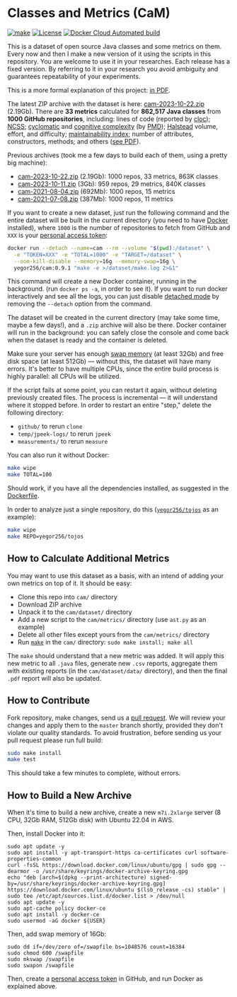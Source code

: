 # Classes and Metrics (CaM)

[![make](https://github.com/yegor256/cam/actions/workflows/make.yml/badge.svg?branch=master)](https://github.com/yegor256/cam/actions/workflows/make.yml)
[![License](https://img.shields.io/badge/license-MIT-green.svg)](https://github.com/yegor256/ctors-vs-size/blob/master/LICENSE.txt)
[![Docker Cloud Automated build](https://img.shields.io/docker/cloud/automated/yegor256/cam)](https://hub.docker.com/r/yegor256/cam)

This is a dataset of open source Java classes and some metrics on them.
Every now and then I make a new version of it using the scripts
in this repository. You are welcome to use it in your researches.
Each release has a fixed version. By referring to it in your research
you avoid ambiguity and guarantees repeatability of your experiments.

This is a more formal explanation of this project: 
[in PDF](https://github.com/yegor256/cam/blob/gh-pages/paper.pdf).

The latest ZIP archive with the dataset is here:
[cam-2023-10-22.zip](http://cam.yegor256.com/cam-2023-10-22.zip) 
(2.19Gb).
There are **33 metrics** calculated for **862,517 Java classes** from **1000 GitHub repositories**, including:
lines of code (reported by [cloc](https://github.com/AlDanial/cloc));
[NCSS](https://stackoverflow.com/questions/5486983/what-does-ncss-stand-for);
[cyclomatic](https://en.wikipedia.org/wiki/Cyclomatic_complexity) and 
[cognitive complexity](https://en.wikipedia.org/wiki/Cognitive_complexity) (by [PMD](https://pmd.github.io/));
[Halstead](https://en.wikipedia.org/wiki/Halstead_complexity_measures) volume, effort, and difficulty;
[maintainability index](https://ieeexplore.ieee.org/abstract/document/303623);
number of attributes, constructors, methods; 
and others ([see PDF](http://cam.yegor256.com/cam-2023-10-22.pdf)).

Previous archives (took me a few days to build each of them, using a pretty big machine):

* [cam-2023-10-22.zip](http://cam.yegor256.com/cam-2023-10-22.zip) 
  (2.19Gb): 1000 repos, 33 metrics, 863K classes
* [cam-2023-10-11.zip](http://cam.yegor256.com/cam-2023-10-11.zip) 
  (3Gb): 959 repos, 29 metrics, 840K classes
* [cam-2021-08-04.zip](https://github.com/yegor256/cam/releases/download/0.2.0/cam-2021-08-04.zip) 
  (692Mb): 1000 repos, 15 metrics
* [cam-2021-07-08.zip](https://github.com/yegor256/cam/releases/download/0.1.1/cam-2021-07-08.zip) 
  (387Mb): 1000 repos, 11 metrics

If you want to create a new dataset,
just run the following command and the entire dataset will be built in the current directory
(you need to have [Docker](https://docs.docker.com/get-docker/) installed),
where `1000` is the number of repositories to fetch from GitHub
and `XXX` is
your [personal access token](https://docs.github.com/en/github/authenticating-to-github/keeping-your-account-and-data-secure/creating-a-personal-access-token):

```bash
docker run --detach --name=cam --rm --volume "$(pwd):/dataset" \
  -e "TOKEN=XXX" -e "TOTAL=1000" -e "TARGET=/dataset" \
  --oom-kill-disable --memory=16g --memory-swap=16g \
  yegor256/cam:0.9.1 "make -e >/dataset/make.log 2>&1"
```

This command will create a new Docker container, running in the background.
(run `docker ps -a`, in order to see it).
If you want to run docker interactively and see all the logs, you can just
disable [detached mode](https://docs.docker.com/language/golang/run-containers/#run-in-detached-mode)
by removing the `--detach` option from the command.

The dataset will be created in the current directory (may take some time,
maybe a few days!), and a `.zip` archive will also be there. Docker container
will run in the background: you can safely close the console and come back when the
dataset is ready and the container is deleted.

Make sure your server has enough 
[swap memory](https://askubuntu.com/questions/178712/how-to-increase-swap-space) 
(at least 32Gb) and free disk space (at least 512Gb)
— without this, the dataset will have many errors.
It's better to have multiple CPUs, since the entire build process is highly parallel: 
all CPUs will be utilized.

If the script fails at some point, you can restart it again, without deleting previously
created files. The process is incremental — it will understand where it stopped before.
In order to restart an entire "step," delete the following directory:

* `github/` to rerun `clone`
* `temp/jpeek-logs/` to rerun `jpeek`
* `measurements/` to rerun `measure`

You can also run it without Docker:

```bash
make wipe
make TOTAL=100
```

Should work, if you have all the dependencies installed, as suggested in the
[Dockerfile](https://github.com/yegor256/cam/blob/master/Dockerfile).

In order to analyze just a single repository, do this 
([`yegor256/tojos`](https://github.com/yegor256/tojos) as an example):

```bash
make wipe
make REPO=yegor256/tojos
```

## How to Calculate Additional Metrics

You may want to use this dataset as a basis, with an intend of adding your own
metrics on top of it. It should be easy:

* Clone this repo into `cam/` directory
* Download ZIP archive
* Unpack it to the `cam/dataset/` directory
* Add a new script to the `cam/metrics/` directory (use `ast.py` as an example)
* Delete all other files except yours from the `cam/metrics/` directory
* Run [`make`](https://www.gnu.org/software/make/) in the `cam/` directory: `sudo make install; make all`

The `make` should understand that a new metric was added. It will apply this new metric
to all `.java` files, generate new `.csv` reports, aggregate them with existing
reports (in the `cam/dataset/data/` directory), 
and then the final `.pdf` report will also be updated.

## How to Contribute

Fork repository, make changes, send us a [pull request](https://www.yegor256.com/2014/04/15/github-guidelines.html).
We will review your changes and apply them to the `master` branch shortly,
provided they don't violate our quality standards. To avoid frustration,
before sending us your pull request please run full build:

```bash
sudo make install
make test
```

This should take a few minutes to complete, without errors.

## How to Build a New Archive

When it's time to build a new archive, create a new `m7i.2xlarge`
server (8 CPU, 32Gb RAM, 512Gb disk) with Ubuntu 22.04 in AWS. 

Then, install Docker into it:


```
sudo apt update -y
sudo apt install -y apt-transport-https ca-certificates curl software-properties-common
curl -fsSL https://download.docker.com/linux/ubuntu/gpg | sudo gpg --dearmor -o /usr/share/keyrings/docker-archive-keyring.gpg
echo "deb [arch=$(dpkg --print-architecture) signed-by=/usr/share/keyrings/docker-archive-keyring.gpg] https://download.docker.com/linux/ubuntu $(lsb_release -cs) stable" | sudo tee /etc/apt/sources.list.d/docker.list > /dev/null
sudo apt update -y
sudo apt-cache policy docker-ce
sudo apt install -y docker-ce
sudo usermod -aG docker ${USER}
```

Then, add swap memory of 16Gb:

```
sudo dd if=/dev/zero of=/swapfile bs=1048576 count=16384
sudo chmod 600 /swapfile
sudo mkswap /swapfile
sudo swapon /swapfile
```

Then, create a [personal access token](https://docs.github.com/en/enterprise-server@3.9/authentication/keeping-your-account-and-data-secure/managing-your-personal-access-tokens) 
in GitHub, and run Docker as explained above.
